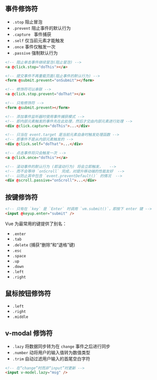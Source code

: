 ## 事件修饰符

- `.stop` 阻止冒泡
- `.prevent` 阻止事件的默认行为
- `.capture ` 事件捕获
- `.self` 仅当前元素才能触发
- `.once` 事件仅触发一次
- `.passive` 强制默认行为

```html
<!-- 阻止单击事件继续冒泡(阻止冒泡) -->
<a @click.stop="doThis"></a>

<!-- 提交事件不再重载页面(阻止事件的默认行为) -->
<form @submit.prevent="onSubmit"></form>

<!-- 修饰符可以串联 -->
<a @click.stop.prevent="doThat"></a>

<!-- 只有修饰符 -->
<form @submit.prevent></form>

<!-- 添加事件监听器时使用事件捕获模式 -->
<!-- 即内部元素触发的事件先在此处理，然后才交由内部元素进行处理 -->
<div @click.capture="doThis">...</div>

<!-- 只当在 event.target 是当前元素自身时触发处理函数 -->
<!-- 即事件不是从内部元素触发的 -->
<div @click.self="doThat">...</div>

<!-- 点击事件将只会触发一次 -->
<a @click.once="doThis"></a>

<!-- 滚动事件的默认行为 (即滚动行为) 将会立即触发，   -->
<!-- 而不会等待 `onScroll` 完成，对提升移动端的性能友好  -->
<!-- 以防止其中包含 `event.preventDefault()` 的情况  -->
<div @scroll.passive="onScroll">...</div>
```

## 按键修饰符

```html
<!-- 只有在 `key` 是 `Enter` 时调用 `vm.submit()`，即按下 enter 键 -->
<input @keyup.enter="submit" />
```

Vue 为最常用的键提供了别名：

- `.enter`
- `.tab`
- `.delete` (捕获“删除”和“退格”键)
- `.esc`
- `.space`
- `.up`
- `.down`
- `.left`
- `.right`

## 鼠标按钮修饰符

- `.left`
- `.right`
- `.middle`

## v-modal 修饰符

- `.lazy` 将数据同步转为在 `change` 事件之后进行同步
- `.number` 动将用户的输入值转为数值类型
- `.trim` 自动过滤用户输入的首尾空白字符

```html
<!-- 在“change”时而非“input”时更新 -->
<input v-model.lazy="msg" />
```